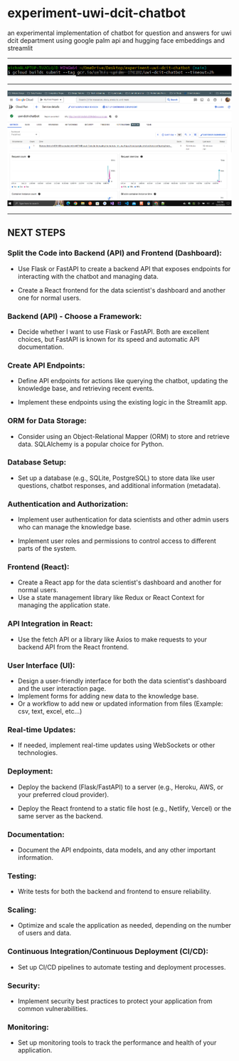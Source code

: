 # experiment-uwi-dcit-chatbot
an experimental implementation of chatbot for question and answers for uwi dcit department using google palm api and hugging face embeddings and streamlit 

----

![Gcloud command to deploy to cloud run](./readme_assets/gcloud_command.png)

----

![Cloud run dashboard](./readme_assets/cloud_run_dashboard.png)

----

## NEXT STEPS

### Split the Code into Backend (API) and Frontend (Dashboard):

- Use Flask or FastAPI to create a backend API that exposes endpoints for interacting with the chatbot and managing data.

- Create a React frontend for the data scientist's dashboard and another one for normal users.

### Backend (API) - Choose a Framework:

- Decide whether I want to use Flask or FastAPI. Both are excellent choices, but FastAPI is known for its speed and automatic API documentation.

### Create API Endpoints:

- Define API endpoints for actions like querying the chatbot, updating the knowledge base, and retrieving recent events.

- Implement these endpoints using the existing logic in the Streamlit app.

### ORM for Data Storage:

- Consider using an Object-Relational Mapper (ORM) to store and retrieve data. SQLAlchemy is a popular choice for Python.

### Database Setup:

- Set up a database (e.g., SQLite, PostgreSQL) to store data like user questions, chatbot responses, and additional information (metadata).

### Authentication and Authorization:

- Implement user authentication for data scientists and other admin users who can manage the knowledge base.

- Implement user roles and permissions to control access to different parts of the system.

### Frontend (React):

- Create a React app for the data scientist's dashboard and another for normal users.
- Use a state management library like Redux or React Context for managing the application state.

### API Integration in React:

- Use the fetch API or a library like Axios to make requests to your backend API from the React frontend.

### User Interface (UI):

- Design a user-friendly interface for both the data scientist's dashboard and the user interaction page.
- Implement forms for adding new data to the knowledge base.
- Or a workflow to add new or updated information from files (Example: csv, text, excel, etc...)

### Real-time Updates:

- If needed, implement real-time updates using WebSockets or other technologies.

### Deployment:

- Deploy the backend (Flask/FastAPI) to a server (e.g., Heroku, AWS, or your preferred cloud provider).

- Deploy the React frontend to a static file host (e.g., Netlify, Vercel) or the same server as the backend.

### Documentation:

- Document the API endpoints, data models, and any other important information.

### Testing:

- Write tests for both the backend and frontend to ensure reliability.

### Scaling:

- Optimize and scale the application as needed, depending on the number of users and data.

### Continuous Integration/Continuous Deployment (CI/CD):

- Set up CI/CD pipelines to automate testing and deployment processes.

### Security:

- Implement security best practices to protect your application from common vulnerabilities.

### Monitoring:

- Set up monitoring tools to track the performance and health of your application.
